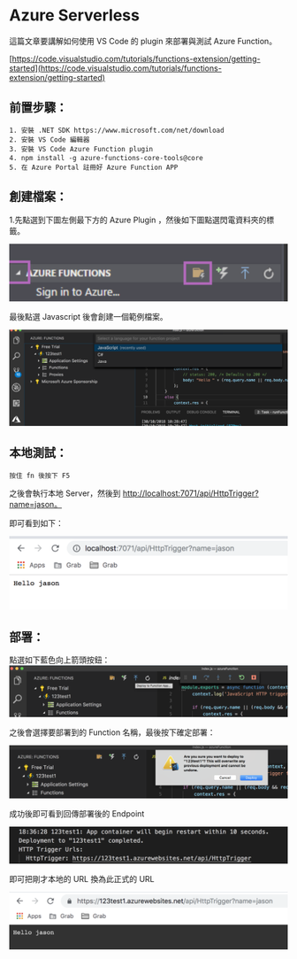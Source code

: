 # Azure Serverless

這篇文章要講解如何使用 VS Code 的 plugin 來部署與測試 Azure Function。

[https://code.visualstudio.com/tutorials/functions-extension/getting-started](https://code.visualstudio.com/tutorials/functions-extension/getting-started)

## 前置步驟：

```text
1. 安裝 .NET SDK https://www.microsoft.com/net/download
2. 安裝 VS Code 編輯器
3. 安裝 VS Code Azure Function plugin
4. npm install -g azure-functions-core-tools@core
5. 在 Azure Portal 註冊好 Azure Function APP
```

## 創建檔案：

1.先點選到下圖左側最下方的 Azure Plugin ，然後如下圖點選閃電資料夾的標籤。

![](../.gitbook/assets/screen-shot-2018-10-30-at-6.33.23-pm.png)

最後點選 Javascript 後會創建一個範例檔案。

![](../.gitbook/assets/screen-shot-2018-10-30-at-6.32.38-pm.png)

## 本地測試：

```text
按住 fn 後按下 F5
```

之後會執行本地 Server，然後到 [http://localhost:7071/api/HttpTrigger?name=jason。](http://localhost:7071/api/HttpTrigger?name=jason。)

即可看到如下：

![](../.gitbook/assets/screen-shot-2018-10-30-at-6.29.48-pm.png)

## 部署：

點選如下藍色向上箭頭按鈕：![](../.gitbook/assets/sdasd.png)

之後會選擇要部署到的 Function 名稱，最後按下確定部署：

![](../.gitbook/assets/screen-shot-2018-10-30-at-6.35.46-pm.png)

成功後即可看到回傳部署後的 Endpoint

![](../.gitbook/assets/screen-shot-2018-10-30-at-6.36.22-pm.png)

即可把剛才本地的 URL 換為此正式的 URL

![](../.gitbook/assets/screen-shot-2018-10-30-at-6.36.46-pm.png)

